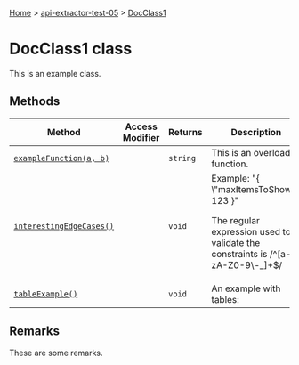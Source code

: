 [Home](./index) &gt; [api-extractor-test-05](./api-extractor-test-05.md) &gt; [DocClass1](./api-extractor-test-05.docclass1.md)

# DocClass1 class

This is an example class.

## Methods

|  Method | Access Modifier | Returns | Description |
|  --- | --- | --- | --- |
|  [`exampleFunction(a, b)`](./api-extractor-test-05.docclass1.examplefunction.md) |  | `string` | This is an overloaded function. |
|  [`interestingEdgeCases()`](./api-extractor-test-05.docclass1.interestingedgecases.md) |  | `void` | Example: "{ \\"maxItemsToShow\\": 123 }"<p/>The regular expression used to validate the constraints is /^\[a-zA-Z0-9\\-\_\]+$/ |
|  [`tableExample()`](./api-extractor-test-05.docclass1.tableexample.md) |  | `void` | An example with tables: |

## Remarks

These are some remarks.
